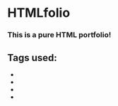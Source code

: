 # **HTML**folio
### This is a pure HTML portfolio!

## Tags used: 

- <html>
- <head>
- <meta>
- <title>
- <body>
- <div>
- <header>
- <nav>
- <main>
- <footer>
- <span>
- <img>
- <a>
- <br>
- <hr>
- <font>
- <h1> to <h6>
- <p>
- <u>
- <small>
- <mark>
- <strong>
- <del>
- <i>
- <sub>
- <sup>
- <blockquote>
- <ul>
- <li>
- <iframe>



